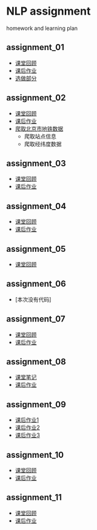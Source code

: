 # NLP assignment
homework and learning plan
## assignment_01
- [课堂回顾](https://github.com/yuanjin54/nlp/blob/master/assignment_01/lesson-01-exercise.ipynb)
- [课后作业](https://github.com/yuanjin54/nlp/blob/master/assignment_01/assignment-01.ipynb)
- [选做部分](https://github.com/yuanjin54/nlp/blob/master/assignment_01/assignment-01-optional.ipynb)

## assignment_02
- [课堂回顾](https://github.com/yuanjin54/nlp/blob/master/assignment_02/lesson-02-exercise.ipynb)
- [课后作业](https://github.com/yuanjin54/nlp/blob/master/assignment_02/assignment-02.ipynb)
- [爬取北京市地铁数据](https://github.com/yuanjin54/nlp/blob/master/assignment_02/subway.py)
  + 爬取站点信息
  + 爬取经纬度数据

## assignment_03 
- [课堂回顾](https://github.com/yuanjin54/nlp/blob/master/assignment_03/lesson-03-exercise.ipynb)
- [课后作业](https://github.com/yuanjin54/nlp/blob/master/assignment_03/assignment-03.ipynb)

## assignment_04
- [课堂回顾](https://github.com/yuanjin54/nlp/blob/master/assignment_04/Lecture-04-Word2vec-Studying.ipynb)
- [课后作业](https://github.com/yuanjin54/nlp/blob/master/assignment_04/wordToVec.py)

## assignment_05
- [课堂回顾](https://github.com/yuanjin54/nlp/blob/master/assignment_05/Lesson-05-course.ipynb)

## assignment_06
- [本次没有代码]

## assignment_07
- [课堂回顾](https://github.com/yuanjin54/nlp/blob/master/assignment_07/study.py)
- [课后作业](https://github.com/yuanjin54/nlp/blob/master/assignment_07/assignment_07.ipynb)

## assignment_08
- [课堂笔记](https://github.com/yuanjin54/nlp/blob/master/assignment_08/note.ipynb)
- [课后作业](https://github.com/yuanjin54/nlp/blob/master/assignment_08/assignment_08.ipynb)

## assignment_09
- [课后作业1](https://github.com/yuanjin54/nlp/blob/master/assignment_09/1_notmnist.ipynb)
- [课后作业2](https://github.com/yuanjin54/nlp/blob/master/assignment_09/2_fullyconnected.ipynb)
- [课后作业3](https://github.com/yuanjin54/nlp/blob/master/assignment_09/3_regularization.ipynb)

## assignment_10
- [课堂回顾](https://github.com/yuanjin54/nlp/blob/master/assignment_10/lesson-10-build-neural-networks-from-scratch.ipynb)
- [课后作业](https://github.com/yuanjin54/nlp/blob/master/assignment_10/classifier_for_movie_comments_assignment.ipynb)

## assignment_11
- [课堂回顾]()
- [课后作业]()
